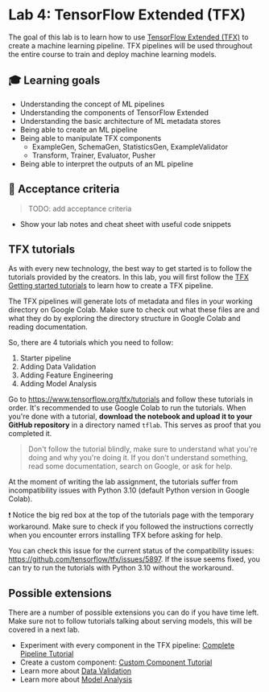 # Lab 4: TensorFlow Extended (TFX)

The goal of this lab is to learn how to use [TensorFlow Extended (TFX)](https://www.tensorflow.org/tfx) to create a machine learning pipeline. TFX pipelines will be used throughout the entire course to train and deploy machine learning models.

## :mortar_board: Learning goals

- Understanding the concept of ML pipelines
- Understanding the components of TensorFlow Extended
- Understanding the basic architecture of ML metadata stores
- Being able to create an ML pipeline
- Being able to manipulate TFX components
  - ExampleGen, SchemaGen, StatisticsGen, ExampleValidator
  - Transform, Trainer, Evaluator, Pusher
- Being able to interpret the outputs of an ML pipeline

## :memo: Acceptance criteria

> TODO: add acceptance criteria

- Show your lab notes and cheat sheet with useful code snippets

## TFX tutorials

As with every new technology, the best way to get started is to follow the tutorials provided by the creators. In this lab, you will first follow the [TFX Getting started tutorials](https://www.tensorflow.org/tfx/tutorials) to learn how to create a TFX pipeline.

The TFX pipelines will generate lots of metadata and files in your working directory on Google Colab. Make sure to check out what these files are and what they do by exploring the directory structure in Google Colab and reading documentation.

So, there are 4 tutorials which you need to follow:

1. Starter pipeline
2. Adding Data Validation
3. Adding Feature Engineering
4. Adding Model Analysis

Go to <https://www.tensorflow.org/tfx/tutorials> and follow these tutorials in order. It's recommended to use Google Colab to run the tutorials. When you're done with a tutorial, **download the notebook and upload it to your GitHub repository** in a directory named `tflab`. This serves as proof that you completed it.

> Don't follow the tutorial blindly, make sure to understand what you're doing and why you're doing it. If you don't understand something, read some documentation, search on Google, or ask for help.

At the moment of writing the lab assignment, the tutorials suffer from incompatibility issues with Python 3.10 (default Python version in Google Colab).

:exclamation: Notice the big red box at the top of the tutorials page with the temporary workaround. Make sure to check if you followed the instructions correctly when you encounter errors installing TFX before asking for help.

You can check this issue for the current status of the compatibility issues: <https://github.com/tensorflow/tfx/issues/5897>. If the issue seems fixed, you can try to run the tutorials with Python 3.10 without the workaround.

## Possible extensions

There are a number of possible extensions you can do if you have time left. Make sure not to follow tutorials talking about serving models, this will be covered in a next lab.

- Experiment with every component in the TFX pipeline: [Complete Pipeline Tutorial](https://www.tensorflow.org/tfx/tutorials/tfx/components_keras)
- Create a custom component: [Custom Component Tutorial](https://www.tensorflow.org/tfx/tutorials/tfx/python_function_component)
- Learn more about [Data Validation](https://www.tensorflow.org/tfx/tutorials/data_validation/tfdv_basic)
- Learn more about [Model Analysis](https://www.tensorflow.org/tfx/tutorials/model_analysis/tfma_basic)
